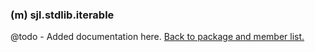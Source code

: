 ### (m) sjl.stdlib.iterable
@todo - Added documentation here.
[Back to package and member list.](#packages-and-members)
